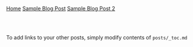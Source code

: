 [Home](/)
[Sample Blog Post](/sample-blog-post)
[Sample Blog Post 2](/sample-blog-post2)

<br><br>

To add links to your other posts,
simply modify contents of `posts/_toc.md`